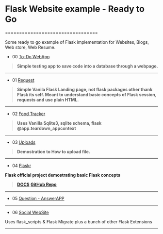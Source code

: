 # Flask Website example - Ready to Go
=================================



Some ready to go example of Flask implementation for Websites, Blogs, Web store, Web Resume.



- 00 [To-Do WebApp](https://github.com/Koubae/Flask_Recipies/tree/master/flask_website_examples/00%20To-Do%20WebApp)

> **Simple testing app to save code into a database through a webpage.**

--------------------------------------------------------------------------------------------

- 01 [Request](https://github.com/Koubae/Flask_Recipies/tree/master/flask_website_examples/01-request)

> **Simple Vanila Flask Landing page, not flask packages other thank Flask its self. Meant to understand basic concepts of Flask session, requests and use plain HTML.**

--------------------------------------------------------------------------------------------

- 02 [Food Tracker](https://github.com/Koubae/Flask_Recipies/tree/master/flask_website_examples/02%20-%20Food-Tracker)


> **Uses Vanilla Sqlite3, sqlite schema, flask @app.teardown_appcontext**

--------------------------------------------------------------------------------------------

- 03 [Uploads](https://github.com/Koubae/Flask_Recipies/tree/master/flask_website_examples/03%20Uploads)


> **Demostration to How to upload file.**

--------------------------------------------------------------------------------------------

- 04 [Flaskr](https://github.com/Koubae/Flask_Recipies/tree/master/flask_website_examples/04%20Flaskr)


**Flask official project demostrating basic Flask concepts**

> **[DOCS](https://flask.palletsprojects.com/en/1.1.x/tutorial/)**
> **[GitHub Repo](https://github.com/pallets/flask/tree/master/examples/tutorial)**

--------------------------------------------------------------------------------------------

- 05 [Question - AnswerAPP](https://github.com/Koubae/Flask_Recipies/tree/master/flask_website_examples/05%20Question%20-%20Answer%20App)


--------------------------------------------------------------------------------------------

- 06 [Social WebSite](https://github.com/Koubae/Flask_Recipies/tree/master/flask_website_examples/06%20Social%20WebSite)

Uses flask_scripts & Flask Migrate plus a bunch of other Flask Extensions

--------------------------------------------------------------------------------------------